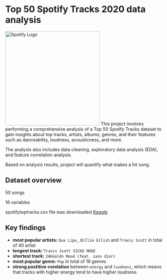 # Top 50 Spotify Tracks 2020 data analysis
<img src="https://upload.wikimedia.org/wikipedia/commons/2/26/Spotify_logo_with_text.svg" alt="Spotify Logo" width="300">
This project involves performing a comprehensive analysis of a Top 50 Spotify Tracks dataset to gain insights about top tracks, artists, albums, genres, and their features such as danceability, loudness, acousticness, and more. 

The analysis also includes data cleaning, exploratory data analysis (EDA), and feature correlation analysis. 

Based on analysis results, project will quantify what makes a hit song.

## Dataset overview

50 songs

16 variables

spotifytoptracks.csv file was downloaded [Kaggle](https://www.kaggle.com/datasets/atillacolak/top-50-spotify-tracks-2020)

## Key findings

* **most popular artists:** `Dua Lipa` , `Billie Eilish` and `Travis Scott` in total of 40 artist
* **longest track:** `Travis Scott SICKO MODE`
* **shortest track:** `24kGoldn Mood (feat. iann dior)`
* **most popular genre:** `Pop` in total of 16 genres
* **strong postitive corelation** between `energy` and `loudness`, which means that tracks with higher energy tend to have higher loudness. 


